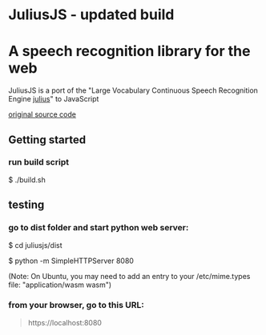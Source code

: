 JuliusJS - updated build
====

# A speech recognition library for the web
JuliusJS is a port of the "Large Vocabulary Continuous Speech Recognition
Engine [julius](https://github.com/julius-speech/julius)"
to JavaScript

[original source code](https://github.com/zzmp/juliusjs/)

## Getting started

### run build script

$ ./build.sh

## testing

### go to dist folder and start python web server:

$ cd juliusjs/dist

$ python -m SimpleHTTPServer 8080

(Note: On Ubuntu, you may need to add an entry to your /etc/mime.types file:
    "application/wasm      wasm")

### from your browser, go to this URL:

> https://localhost:8080

